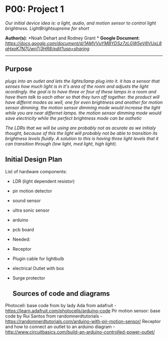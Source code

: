 # P00: Project 1
*Our initial device idea is: a light, audio, and motion sensor to control light brightness.*
*LightBrightsupreme for short*

**Author(s)**: *Noah Dehart and Rodney Grant *
**Google Document**: *https://docs.google.com/document/d/1AMVVuYMBYDSz7zLGW5eV8VUxL8aHxoK7N7UwnTj3HR8/edit?usp=sharing*

---
## Purpose
*plugs into an outlet and lets the lights/lamp plug into it. it has a sensor that senses how much light is in it's
area of the room and adjusts the light acordingly. the goal is to have three or four of these lamps in a room and have
them talk to each other so that they turn off together. the product will have differnt
modes as well, one for even brightness and another for motion sensor dimming. the motion sensor dimming mode would 
increase the light while you are near differnet lamps. the motion sensor dimming mode would save electricity while the perfect brightness mode can be asthetic*

*The LDRs that we will be using are probably not as acurate as we initialy thought, because of this the light will probably not be able to transition its brightness levels fluidly. A solution to this is having three light levels that it can transition through (low light, med light, high light).*


## Initial Design Plan

List of hardware components:
- LDR (light dependent resistor)
- pir motion detector
- sound sensor
- ultra sonic sensor
- arduino
- pcb board
- Needed: 
- Receptor
- Plugin cable for lightbulb
- electrical Outlet with box
- Surge protector

  
  ## Sources of code and diagrams 
Photocell: base code from by lady Ada from adafruit - https://learn.adafruit.com/photocells/arduino-code
Pir motion sensor: base code by Rui Santos from randomnerdtutorials - https://randomnerdtutorials.com/arduino-with-pir-motion-sensor/
Receptor and how to connect an outlet to an arduino diagram - http://www.circuitbasics.com/build-an-arduino-controlled-power-outlet/ 
